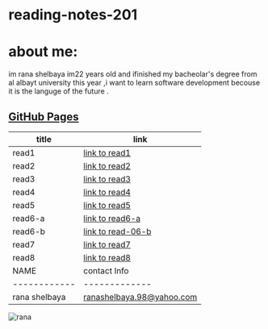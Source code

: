 # reading-notes-201
# about me:
im rana shelbaya im22 years old and ifinished my bacheolar's degree from al albayt university this year ,i want to learn software development becouse it is the languge of the future .
## [GitHub Pages](https://github.com/RANA469) 


| title | link |
| ----- | --------------------------------------------------------------- |
| read1 | [link to read1]() |
| read2 |[link to read2]()|
|read3|[link to read3]()|
|read4|[link to read4]()|
| read5|[link to read5]()|
| read6-a|[link to read6-a]()|
| read6-b |[link to read-06-b]()|
| read7| [link to read7]() |
| read8 | [link to read8]() |
| NAME | contact Info |
|------------ | ------------- |
|rana shelbaya |ranashelbaya.98@yahoo.com|

![rana ](https://pbs.twimg.com/media/C9FppRVXcAA-CXN.jpg) 

